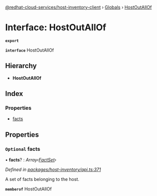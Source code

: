 [@redhat-cloud-services/host-inventory-client](../README.md) › [Globals](../globals.md) › [HostOutAllOf](hostoutallof.md)

# Interface: HostOutAllOf

**`export`** 

**`interface`** HostOutAllOf

## Hierarchy

* **HostOutAllOf**

## Index

### Properties

* [facts](hostoutallof.md#optional-facts)

## Properties

### `Optional` facts

• **facts**? : *Array‹[FactSet](factset.md)›*

*Defined in [packages/host-inventory/api.ts:371](https://github.com/leSamo/javascript-clients/blob/master/packages/host-inventory/api.ts#L371)*

A set of facts belonging to the host.

**`memberof`** HostOutAllOf
